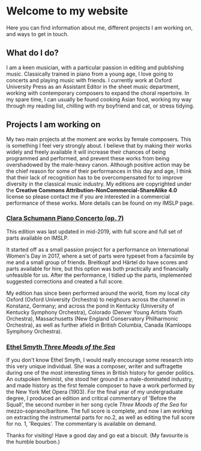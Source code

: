 # Welcome to my website

Here you can find information about me, different projects I am working on, and ways to get in touch. 

## What do I do?
I am a keen musician, with a particular passion in editing and publishing music. Classically trained in piano from a young age, I love going to concerts and playing music with friends. I currently work at Oxford University Press as an Assistant Editor in the sheet music department, working with contemporary composers to expand the choral repertoire. In my spare time, I can usually be found cooking Asian food, working my way through my reading list, chilling with my boyfriend and cat, or stress tidying.

## Projects I am working on
My two main projects at the moment are works by female composers. This is something I feel very strongly about. I believe that by making their works widely and freely available it will increase their chances of being programmed and performed, and prevent these works from being overshadowed by the male-heavy canon. Although positive action may be the chief reason for some of their performances in this day and age, I think that their lack of recognition has to be overcompensated for to improve diversity in the classical music industry. My editions are copyrighted under the **Creative Commons Attribution-NonCommercial-ShareAlike 4.0** license so please contact me if you are interested in a commercial performance of these works. More details can be found on my IMSLP page. 

### [Clara Schumann Piano Concerto (op. 7)](https://imslp.org/wiki/Piano_Concerto%2C_Op.7_(Schumann%2C_Clara))
This edition was last updated in mid-2019, with full score and full set of parts available on IMSLP. 

It started off as a small passion project for a performance on International Women's Day in 2017, where a set of parts were typeset from a facsimile by me and a small group of friends. Breitkopf and Härtel do have scores and parts available for hire, but this option was both practically and financially unfeasible for us. After the performance, I tidied up the parts, implemented suggested corrections and created a full score. 

My edition has since been performed around the world, from my local city Oxford (Oxford University Orchestra) to neighours across the channel in Konstanz, Germany; and across the pond in Kentucky (University of Kentucky Symphony Orchestra), Colorado (Denver Young Artists Youth Orchestra), Massachusetts (New England Conservatory Philharmonic Orchestra), as well as further afield in British Columbia, Canada (Kamloops Symphony Orchestra).

### [Ethel Smyth *Three Moods of the Sea*](https://imslp.org/wiki/3_Moods_of_the_Sea_(Smyth%2C_Ethel))
If you don't know Ethel Smyth, I would really encourage some research into this very unique individual. She was a composer, writer and suffragette during one of the most interesting times in British history for gender politics. An outspoken feminist, she stood her ground in a male-dominated industry, and made history as the first female composer to have a work performed by the New York Met Opera (1903). 
For the final year of my undergraduate degree, I produced an edition and critical commentary of 'Before the Squall', the second number in her song cycle *Three Moods of the Sea* for mezzo-soprano/baritone. The full score is complete, and now I am working on extracting the instrumental parts for no.2, as well as editing the full score for no. 1, 'Requies'. The commentary is available on demand.



Thanks for visiting! Have a good day and go eat a biscuit. (My favourite is the humble bourbon.)
